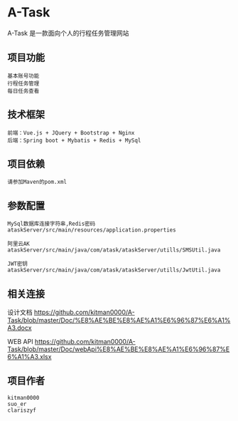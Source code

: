 # A-Task
A-Task 是一款面向个人的行程任务管理网站

## 项目功能
	基本账号功能
	行程任务管理
	每日任务查看

## 技术框架
	前端：Vue.js + JQuery + Bootstrap + Nginx
	后端：Spring boot + Mybatis + Redis + MySql
	
## 项目依赖
	请参加Maven的pom.xml
	
## 参数配置
	MySql数据库连接字符串,Redis密码
	ataskServer/src/main/resources/application.properties
	
	阿里云AK
	ataskServer/src/main/java/com/atask/ataskServer/utills/SMSUtil.java
	
	JWT密钥
	ataskServer/src/main/java/com/atask/ataskServer/utills/JwtUtil.java
	
## 相关连接
  设计文档 
  https://github.com/kitman0000/A-Task/blob/master/Doc/%E8%AE%BE%E8%AE%A1%E6%96%87%E6%A1%A3.docx
 
  
  WEB API 
  https://github.com/kitman0000/A-Task/blob/master/Doc/webApi%E8%AE%BE%E8%AE%A1%E6%96%87%E6%A1%A3.xlsx

	
## 项目作者
	kitman0000
	suo_er
	clariszyf
